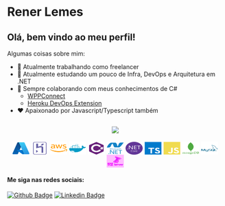 # Rener Lemes

## Olá, bem vindo ao meu perfil!

Algumas coisas sobre mim:

- 🔭 Atualmente trabalhando como freelancer
- 🌱 Atualmente estudando um pouco de Infra, DevOps e Arquitetura em .NET
- 👯 Sempre colaborando com meus conhecimentos de C#
  - [WPPConnect](https://github.com/wppconnect-team/wppconnect-csharp)
  - [Heroku DevOps Extension](https://marketplace.visualstudio.com/items?itemName=RenerLemes.netplus-vsextension-heroku)
- ❤️ Apaixonado por Javascript/Typescript também

##

<div align="center">
  <img height="160em" src="https://github-readme-stats.vercel.app/api?username=renerlemes&show_icons=true&theme=dark&include_all_commits=true&count_private=true"/>
</div>

  <div style="display: inline_block" align="center"><br>
  <img align="center" alt="Azure" height="30" width="40" src="https://raw.githubusercontent.com/devicons/devicon/master/icons/azure/azure-original.svg">
  <img align="center" alt="Heroku" height="30" width="40" src="https://raw.githubusercontent.com/devicons/devicon/master/icons/heroku/heroku-original.svg">
  <img align="center" alt="AWS" height="30" width="40" src="https://raw.githubusercontent.com/devicons/devicon/master/icons/amazonwebservices/amazonwebservices-plain-wordmark.svg">
  <img align="center" alt="Docker" height="30" width="40" src="https://raw.githubusercontent.com/devicons/devicon/master/icons/docker/docker-plain.svg">
  
  <img align="center" alt="Csharp" height="30" width="40" src="https://raw.githubusercontent.com/devicons/devicon/master/icons/csharp/csharp-plain.svg">
  <img align="center" alt="DotNet" height="30" width="40" src="https://raw.githubusercontent.com/devicons/devicon/master/icons/dot-net/dot-net-plain-wordmark.svg">
  <img align="center" alt="NetCore" height="30" width="40" src="https://raw.githubusercontent.com/devicons/devicon/master/icons/dotnetcore/dotnetcore-original.svg">
  <img align="center" alt="Ts" height="30" width="40" src="https://raw.githubusercontent.com/devicons/devicon/master/icons/typescript/typescript-plain.svg"> 
  <img align="center" alt="Js" height="30" width="40" src="https://raw.githubusercontent.com/devicons/devicon/master/icons/javascript/javascript-plain.svg">

  <img align="center" alt="MongoDb" height="30" width="40" src="https://raw.githubusercontent.com/devicons/devicon/master/icons/mongodb/mongodb-plain-wordmark.svg">
  <img align="center" alt="MySql" height="30" width="40" src="https://raw.githubusercontent.com/devicons/devicon/master/icons/mysql/mysql-plain-wordmark.svg">
  <img style="filter: invert(12%) sepia(75%) saturate(6411%) hue-rotate(269deg) brightness(104%) contrast(136%);" align="center" alt="MsSql" height="30" width="40" color="red" src="https://raw.githubusercontent.com/devicons/devicon/master/icons/microsoftsqlserver/microsoftsqlserver-plain-wordmark.svg">
</div>


#### Me siga nas redes sociais:
[![Github Badge](https://img.shields.io/badge/-Github-000?style=flat-square&logo=Github&logoColor=white&link=https://github.com/renerlemes)](https://github.com/renerlemes)
[![Linkedin Badge](https://img.shields.io/badge/-LinkedIn-blue?style=flat-square&logo=Linkedin&logoColor=white&link=https://www.linkedin.com/in/renerlemes/)](https://www.linkedin.com/in/renerlemes)
